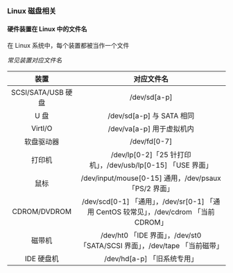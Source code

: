 ### Linux 磁盘相关

#### 硬件装置在 Linux 中的文件名

在 Linux 系统中，每个装置都被当作一个文件

*常见装置对应文件名*

|        装置        |                          对应文件名                          |
| :----------------: | :----------------------------------------------------------: |
| SCSI/SATA/USB 硬盘 |                         /dev/sd[a-p]                         |
|        U 盘        |                  /dev/sd[a-p] 与 SATA 相同                   |
|      Virtl/O       |                  /dev/va[a-p] 用于虚拟机内                   |
|     软盘驱动器     |                         /dev/fd[0-7]                         |
|       打印机       | /dev/lp[0-2]「25 针打印机」，/dev/usb/lp[0-15] 「USE 界面」  |
|        鼠标        |    /dev/input/mouse[0-15] 通用，/dev/psaux 「PS/2 界面」     |
|    CDROM/DVDROM    | /dev/scd[0-1] 「通用」，/dev/sr[0-1] 「通用 CentOS 较常见」，/dev/cdrom 「当前 CDROM」 |
|       磁带机       | /dev/ht0 「IDE 界面」，/dev/st0 「SATA/SCSI 界面」，/dev/tape 「当前磁带」 |
|     IDE 硬盘机     |                 /dev/hd[a-p] 「旧系统专用」                  |

